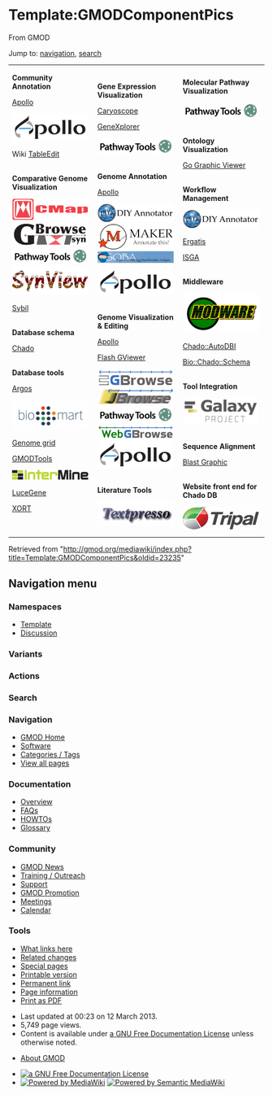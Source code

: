 <div id="mw-page-base" class="noprint">

</div>

<div id="mw-head-base" class="noprint">

</div>

<div id="content" class="mw-body" role="main">

<span id="top"></span>

<div id="mw-js-message" style="display:none;">

</div>



# <span dir="auto">Template:GMODComponentPics</span>

<div id="bodyContent">

<div id="siteSub">

From GMOD

</div>

<div id="contentSub">

</div>

<div id="jump-to-nav" class="mw-jump">

Jump to: [navigation](#mw-navigation), [search](#p-search)

</div>

<div id="mw-content-text" class="mw-content-ltr" lang="en" dir="ltr">

<table width="80%" data-align="center" data-cellpadding="10px">
<colgroup>
<col style="width: 33%" />
<col style="width: 33%" />
<col style="width: 33%" />
</colgroup>
<tbody>
<tr class="odd">
<td data-valign="top"><p><strong>Community Annotation</strong></p>
<p><a href="Apollo.1" title="Apollo">Apollo</a></p>
<div class="floatnone">
<a href="WebApollo.1" title="WebApollo"><img
src="../mediawiki/images/thumb/1/1b/ApolloLogo.png/150px-ApolloLogo.png"
srcset="../mediawiki/images/thumb/1/1b/ApolloLogo.png/225px-ApolloLogo.png 1.5x, ../mediawiki/images/thumb/1/1b/ApolloLogo.png/300px-ApolloLogo.png 2x"
width="150" height="54" alt="WebApollo" /></a>
</div>
<p>Wiki <a href="TableEdit.1" title="TableEdit">TableEdit</a></p>
<p><br />
<strong>Comparative Genome Visualization</strong></p>
<div class="floatnone">
<a href="CMap.1" title="CMap"><img
src="../mediawiki/images/thumb/e/ec/CMapLogo-horiz.png/150px-CMapLogo-horiz.png"
srcset="../mediawiki/images/thumb/e/ec/CMapLogo-horiz.png/225px-CMapLogo-horiz.png 1.5x, ../mediawiki/images/thumb/e/ec/CMapLogo-horiz.png/300px-CMapLogo-horiz.png 2x"
width="150" height="43" alt="CMap" /></a>
</div>
<div class="floatnone">
<a href="GBrowse_syn.1" title="GBrowse Synteny Browser"><img
src="../mediawiki/images/thumb/4/44/GBrowse_syn_logo.png/150px-GBrowse_syn_logo.png"
srcset="../mediawiki/images/thumb/4/44/GBrowse_syn_logo.png/225px-GBrowse_syn_logo.png 1.5x, ../mediawiki/images/thumb/4/44/GBrowse_syn_logo.png/300px-GBrowse_syn_logo.png 2x"
width="150" height="48" alt="GBrowse Synteny Browser" /></a>
</div>
<div class="floatnone">
<a href="Pathway_Tools.1" title="Pathway Tools"><img
src="../mediawiki/images/thumb/1/1b/PathwayTools.png/150px-PathwayTools.png"
srcset="../mediawiki/images/thumb/1/1b/PathwayTools.png/225px-PathwayTools.png 1.5x, ../mediawiki/images/thumb/1/1b/PathwayTools.png/300px-PathwayTools.png 2x"
width="150" height="33" alt="Pathway Tools" /></a>
</div>
<div class="floatnone">
<a href="SynView" title="SynView"><img
src="../mediawiki/images/thumb/b/b3/SynView_Icon.gif/150px-SynView_Icon.gif"
srcset="../mediawiki/images/b/b3/SynView_Icon.gif 1.5x, ../mediawiki/images/b/b3/SynView_Icon.gif 2x"
width="150" height="57" alt="SynView" /></a>
</div>
<p><a href="Sybil" title="Sybil">Sybil</a></p>
<p><br />
<strong>Database schema</strong></p>
<p><a href="Chado" class="mw-redirect" title="Chado">Chado</a></p>
<p><br />
<strong>Database tools</strong></p>
<p><a href="Argos" title="Argos">Argos</a></p>
<div class="floatnone">
<a href="BioMart" title="BioMart"><img
src="../mediawiki/images/thumb/a/a4/Biomart250.png/150px-Biomart250.png"
srcset="../mediawiki/images/thumb/a/a4/Biomart250.png/225px-Biomart250.png 1.5x, ../mediawiki/images/a/a4/Biomart250.png 2x"
width="150" height="59" alt="BioMart" /></a>
</div>
<p><a href="Genome_grid" title="Genome grid">Genome grid</a></p>
<p><a href="GMODTools" title="GMODTools">GMODTools</a></p>
<div class="floatnone">
<a href="InterMine" title="InterMine"><img
src="../mediawiki/images/thumb/1/13/InterMineLogo.png/150px-InterMineLogo.png"
srcset="../mediawiki/images/thumb/1/13/InterMineLogo.png/225px-InterMineLogo.png 1.5x, ../mediawiki/images/thumb/1/13/InterMineLogo.png/300px-InterMineLogo.png 2x"
width="150" height="19" alt="InterMine" /></a>
</div>
<p><a href="LuceGene" title="LuceGene">LuceGene</a></p>
<p><a href="XORT.1" title="XORT">XORT</a></p>
<p><br />
</p></td>
<td data-valign="top"><p><strong>Gene Expression
Visualization</strong></p>
<p><a href="Caryoscope" title="Caryoscope">Caryoscope</a></p>
<p><a href="GeneXplorer" title="GeneXplorer">GeneXplorer</a></p>
<div class="floatnone">
<a href="Pathway_Tools.1" title="Pathway Tools"><img
src="../mediawiki/images/thumb/1/1b/PathwayTools.png/150px-PathwayTools.png"
srcset="../mediawiki/images/thumb/1/1b/PathwayTools.png/225px-PathwayTools.png 1.5x, ../mediawiki/images/thumb/1/1b/PathwayTools.png/300px-PathwayTools.png 2x"
width="150" height="33" alt="Pathway Tools" /></a>
</div>
<p><br />
<strong>Genome Annotation</strong></p>
<p><a href="Apollo.1" title="Apollo">Apollo</a></p>
<div class="floatnone">
<a href="DIYA" title="DIYA"><img
src="../mediawiki/images/thumb/e/e6/DIYALogo_Text.png/150px-DIYALogo_Text.png"
srcset="../mediawiki/images/thumb/e/e6/DIYALogo_Text.png/225px-DIYALogo_Text.png 1.5x, ../mediawiki/images/thumb/e/e6/DIYALogo_Text.png/300px-DIYALogo_Text.png 2x"
width="150" height="37" alt="DIYA" /></a>
</div>
<div class="floatnone">
<a href="MAKER.1" title="MAKER"><img
src="../mediawiki/images/thumb/3/37/MAKERLogo.png/150px-MAKERLogo.png"
srcset="../mediawiki/images/thumb/3/37/MAKERLogo.png/225px-MAKERLogo.png 1.5x, ../mediawiki/images/thumb/3/37/MAKERLogo.png/300px-MAKERLogo.png 2x"
width="150" height="51" alt="MAKER" /></a>
</div>
<div class="floatnone">
<a href="SOBA.1" title="SOBA"><img
src="../mediawiki/images/thumb/b/b6/SOBA_Header.jpg/150px-SOBA_Header.jpg"
srcset="../mediawiki/images/thumb/b/b6/SOBA_Header.jpg/225px-SOBA_Header.jpg 1.5x, ../mediawiki/images/thumb/b/b6/SOBA_Header.jpg/300px-SOBA_Header.jpg 2x"
width="150" height="30" alt="SOBA" /></a>
</div>
<div class="floatnone">
<a href="WebApollo.1" title="WebApollo"><img
src="../mediawiki/images/thumb/1/1b/ApolloLogo.png/150px-ApolloLogo.png"
srcset="../mediawiki/images/thumb/1/1b/ApolloLogo.png/225px-ApolloLogo.png 1.5x, ../mediawiki/images/thumb/1/1b/ApolloLogo.png/300px-ApolloLogo.png 2x"
width="150" height="54" alt="WebApollo" /></a>
</div>
<p><br />
<strong>Genome Visualization &amp; Editing</strong></p>
<p><a href="Apollo.1" title="Apollo">Apollo</a></p>
<p><a href="Flash_GViewer" title="Flash GViewer">Flash GViewer</a></p>
<div class="floatnone">
<a href="GBrowse.1" title="GBrowse"><img
src="../mediawiki/images/thumb/0/04/GBrowseLogo.png/150px-GBrowseLogo.png"
srcset="../mediawiki/images/thumb/0/04/GBrowseLogo.png/225px-GBrowseLogo.png 1.5x, ../mediawiki/images/thumb/0/04/GBrowseLogo.png/300px-GBrowseLogo.png 2x"
width="150" height="35" alt="GBrowse" /></a>
</div>
<div class="floatnone">
<a href="JBrowse.1" title="JBrowse"><img
src="../mediawiki/images/thumb/a/ac/JBrowseLogo.png/150px-JBrowseLogo.png"
srcset="../mediawiki/images/thumb/a/ac/JBrowseLogo.png/225px-JBrowseLogo.png 1.5x, ../mediawiki/images/thumb/a/ac/JBrowseLogo.png/300px-JBrowseLogo.png 2x"
width="150" height="33" alt="JBrowse" /></a>
</div>
<div class="floatnone">
<a href="Pathway_Tools.1" title="Pathway Tools"><img
src="../mediawiki/images/thumb/1/1b/PathwayTools.png/150px-PathwayTools.png"
srcset="../mediawiki/images/thumb/1/1b/PathwayTools.png/225px-PathwayTools.png 1.5x, ../mediawiki/images/thumb/1/1b/PathwayTools.png/300px-PathwayTools.png 2x"
width="150" height="33" alt="Pathway Tools" /></a>
</div>
<div class="floatnone">
<a href="WebGBrowse.1" title="WebGBrowse"><img
src="../mediawiki/images/thumb/3/3a/WebGBrowseLogo.png/150px-WebGBrowseLogo.png"
srcset="../mediawiki/images/thumb/3/3a/WebGBrowseLogo.png/225px-WebGBrowseLogo.png 1.5x, ../mediawiki/images/thumb/3/3a/WebGBrowseLogo.png/300px-WebGBrowseLogo.png 2x"
width="150" height="29" alt="WebGBrowse" /></a>
</div>
<div class="floatnone">
<a href="WebApollo.1" title="WebApollo"><img
src="../mediawiki/images/thumb/1/1b/ApolloLogo.png/150px-ApolloLogo.png"
srcset="../mediawiki/images/thumb/1/1b/ApolloLogo.png/225px-ApolloLogo.png 1.5x, ../mediawiki/images/thumb/1/1b/ApolloLogo.png/300px-ApolloLogo.png 2x"
width="150" height="54" alt="WebApollo" /></a>
</div>
<p><br />
<strong>Literature Tools</strong></p>
<div class="floatnone">
<a href="Textpresso" title="Textpresso"><img
src="../mediawiki/images/thumb/c/c4/TextpressoLogo.jpg/150px-TextpressoLogo.jpg"
srcset="../mediawiki/images/c/c4/TextpressoLogo.jpg 1.5x, ../mediawiki/images/c/c4/TextpressoLogo.jpg 2x"
width="150" height="47" alt="Textpresso" /></a>
</div></td>
<td data-valign="top"><p><strong>Molecular Pathway
Visualization</strong></p>
<div class="floatnone">
<a href="Pathway_Tools.1" title="Pathway Tools"><img
src="../mediawiki/images/thumb/1/1b/PathwayTools.png/150px-PathwayTools.png"
srcset="../mediawiki/images/thumb/1/1b/PathwayTools.png/225px-PathwayTools.png 1.5x, ../mediawiki/images/thumb/1/1b/PathwayTools.png/300px-PathwayTools.png 2x"
width="150" height="33" alt="Pathway Tools" /></a>
</div>
<p><br />
<strong>Ontology Visualization</strong></p>
<p><a href="GO_Graphic_Viewer.1" title="GO Graphic Viewer">Go Graphic
Viewer</a></p>
<p><br />
<strong>Workflow Management</strong></p>
<div class="floatnone">
<a href="DIYA" title="DIYA"><img
src="../mediawiki/images/thumb/e/e6/DIYALogo_Text.png/150px-DIYALogo_Text.png"
srcset="../mediawiki/images/thumb/e/e6/DIYALogo_Text.png/225px-DIYALogo_Text.png 1.5x, ../mediawiki/images/thumb/e/e6/DIYALogo_Text.png/300px-DIYALogo_Text.png 2x"
width="150" height="37" alt="DIYA" /></a>
</div>
<p><a href="TIGR-Workflow_/_Ergatis"
title="TIGR-Workflow / Ergatis">Ergatis</a></p>
<p><a href="ISGA" title="ISGA">ISGA</a></p>
<p><br />
<strong>Middleware</strong></p>
<div class="floatnone">
<a href="Modware" title="Modware"><img
src="../mediawiki/images/thumb/e/e3/ModwareLogo.png/150px-ModwareLogo.png"
srcset="../mediawiki/images/thumb/e/e3/ModwareLogo.png/225px-ModwareLogo.png 1.5x, ../mediawiki/images/thumb/e/e3/ModwareLogo.png/300px-ModwareLogo.png 2x"
width="150" height="79" alt="Modware" /></a>
</div>
<p><a href="Chado::AutoDBI"
title="Chado::AutoDBI">Chado::AutoDBI</a></p>
<p><a href="Bio::Chado::Schema"
title="Bio::Chado::Schema">Bio::Chado::Schema</a></p>
<p><br />
<strong>Tool Integration</strong></p>
<div class="floatnone">
<a href="Galaxy.1" title="Galaxy"><img
src="../mediawiki/images/thumb/c/c7/GalaxyLogoBigger.png/150px-GalaxyLogoBigger.png"
srcset="../mediawiki/images/thumb/c/c7/GalaxyLogoBigger.png/225px-GalaxyLogoBigger.png 1.5x, ../mediawiki/images/thumb/c/c7/GalaxyLogoBigger.png/300px-GalaxyLogoBigger.png 2x"
width="150" height="53" alt="Galaxy" /></a>
</div>
<p><br />
<strong>Sequence Alignment</strong></p>
<p><a href="BLAST_Graphic_Viewer.1" title="BLAST Graphic Viewer">Blast
Graphic</a></p>
<p><br />
<strong>Website front end for Chado DB</strong></p>
<div class="floatnone">
<a href="Tripal.1" title="Tripal"><img
src="../mediawiki/images/thumb/0/06/TripalLogo.png/150px-TripalLogo.png"
srcset="../mediawiki/images/thumb/0/06/TripalLogo.png/225px-TripalLogo.png 1.5x, ../mediawiki/images/thumb/0/06/TripalLogo.png/300px-TripalLogo.png 2x"
width="150" height="45" alt="Tripal" /></a>
</div></td>
</tr>
</tbody>
</table>

</div>

<div class="printfooter">

Retrieved from
"<http://gmod.org/mediawiki/index.php?title=Template:GMODComponentPics&oldid=23235>"

</div>

<div id="catlinks" class="catlinks catlinks-allhidden">

</div>

<div class="visualClear">

</div>

</div>

</div>

<div id="mw-navigation">

## Navigation menu

<div id="mw-head">



<div id="left-navigation">

<div id="p-namespaces" class="vectorTabs" role="navigation"
aria-labelledby="p-namespaces-label">

### Namespaces

- <span id="ca-nstab-template"><a href="Template:GMODComponentPics" accesskey="c"
  title="View the template [c]">Template</a></span>
- <span id="ca-talk"><a
  href="http://gmod.org/mediawiki/index.php?title=Template_talk:GMODComponentPics&amp;action=edit&amp;redlink=1"
  accesskey="t"
  title="Discussion about the content page [t]">Discussion</a></span>

</div>

<div id="p-variants" class="vectorMenu emptyPortlet" role="navigation"
aria-labelledby="p-variants-label">

### 

### Variants[](#)

<div class="menu">

</div>

</div>

</div>

<div id="right-navigation">



<div id="p-cactions" class="vectorMenu emptyPortlet" role="navigation"
aria-labelledby="p-cactions-label">

### Actions[](#)

<div class="menu">

</div>

</div>

<div id="p-search" role="search">

### Search

<div id="simpleSearch">

</div>

</div>

</div>

</div>

<div id="mw-panel">

<div id="p-logo" role="banner">

<a href="Main_Page"
style="background-image: url(../images/GMOD-cogs.png);"
title="Visit the main page"></a>

</div>

<div id="p-Navigation" class="portal" role="navigation"
aria-labelledby="p-Navigation-label">

### Navigation

<div class="body">

- <span id="n-GMOD-Home">[GMOD Home](Main_Page)</span>
- <span id="n-Software">[Software](GMOD_Components)</span>
- <span id="n-Categories-.2F-Tags">[Categories /
  Tags](Categories)</span>
- <span id="n-View-all-pages">[View all pages](Special:AllPages)</span>

</div>

</div>

<div id="p-Documentation" class="portal" role="navigation"
aria-labelledby="p-Documentation-label">

### Documentation

<div class="body">

- <span id="n-Overview">[Overview](Overview)</span>
- <span id="n-FAQs">[FAQs](Category:FAQ)</span>
- <span id="n-HOWTOs">[HOWTOs](Category:HOWTO)</span>
- <span id="n-Glossary">[Glossary](Glossary)</span>

</div>

</div>

<div id="p-Community" class="portal" role="navigation"
aria-labelledby="p-Community-label">

### Community

<div class="body">

- <span id="n-GMOD-News">[GMOD News](GMOD_News)</span>
- <span id="n-Training-.2F-Outreach">[Training /
  Outreach](Training_and_Outreach)</span>
- <span id="n-Support">[Support](Support)</span>
- <span id="n-GMOD-Promotion">[GMOD Promotion](GMOD_Promotion)</span>
- <span id="n-Meetings">[Meetings](Meetings)</span>
- <span id="n-Calendar">[Calendar](Calendar)</span>

</div>

</div>

<div id="p-tb" class="portal" role="navigation"
aria-labelledby="p-tb-label">

### Tools

<div class="body">

- <span id="t-whatlinkshere"><a href="Special:WhatLinksHere/Template:GMODComponentPics" accesskey="j"
  title="A list of all wiki pages that link here [j]">What links here</a></span>
- <span id="t-recentchangeslinked"><a href="Special:RecentChangesLinked/Template:GMODComponentPics"
  accesskey="k"
  title="Recent changes in pages linked from this page [k]">Related
  changes</a></span>
- <span id="t-specialpages"><a href="Special:SpecialPages" accesskey="q"
  title="A list of all special pages [q]">Special pages</a></span>
- <span id="t-print"><a
  href="http://gmod.org/mediawiki/index.php?title=Template:GMODComponentPics&amp;printable=yes"
  rel="alternate" accesskey="p"
  title="Printable version of this page [p]">Printable version</a></span>
- <span id="t-permalink">[Permanent
  link](http://gmod.org/mediawiki/index.php?title=Template:GMODComponentPics&oldid=23235 "Permanent link to this revision of the page")</span>
- <span id="t-info">[Page
  information](http://gmod.org/mediawiki/index.php?title=Template:GMODComponentPics&action=info)</span>
- <span id="t-pdf">[Print as
  PDF](http://gmod.org/mediawiki/index.php?title=Special:PdfPrint&page=Template:GMODComponentPics)</span>

</div>

</div>

</div>

</div>

<div id="footer" role="contentinfo">

- <span id="footer-info-lastmod">Last updated at 00:23 on 12 March
  2013.</span>
- <span id="footer-info-viewcount">5,749 page views.</span>
- <span id="footer-info-copyright">Content is available under
  <a href="http://www.gnu.org/licenses/fdl-1.3.html" class="external"
  rel="nofollow">a GNU Free Documentation License</a> unless otherwise
  noted.</span>

<!-- -->

- <span id="footer-places-about">[About
  GMOD](GMOD:About "GMOD:About")</span>

<!-- -->

- <span id="footer-copyrightico">[<img src="http://www.gnu.org/graphics/gfdl-logo-small.png" width="88"
  height="31" alt="a GNU Free Documentation License" />](http://www.gnu.org/licenses/fdl-1.3.html)</span>
- <span id="footer-poweredbyico">[<img
  src="../mediawiki/skins/common/images/poweredby_mediawiki_88x31.png"
  width="88" height="31" alt="Powered by MediaWiki" />](http://www.mediawiki.org/)
  [<img
  src="../mediawiki/extensions/SemanticMediaWiki/resources/images/smw_button.png"
  width="88" height="31" alt="Powered by Semantic MediaWiki" />](https://www.semantic-mediawiki.org/wiki/Semantic_MediaWiki)</span>

<div style="clear:both">

</div>

</div>
